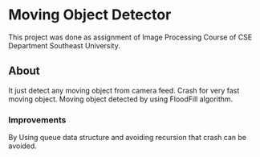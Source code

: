 # Moving Object Detector

This project was done as assignment of Image Processing Course of CSE Department Southeast University. 

## About 

It just detect any moving object from camera feed. Crash for very fast moving object. Moving object detected by using FloodFill algorithm.  

### Improvements

By Using queue data structure and avoiding recursion that crash can be avoided. 
